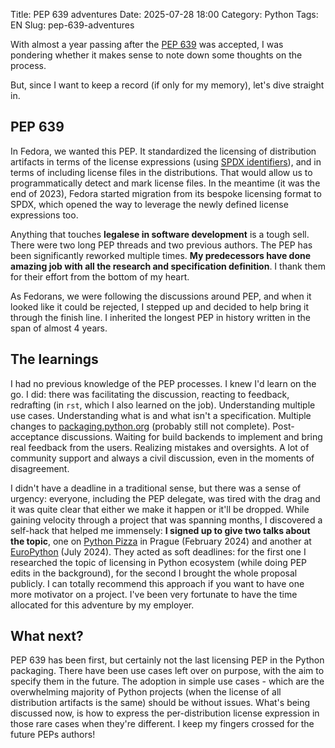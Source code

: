 Title: PEP 639 adventures
Date: 2025-07-28 18:00
Category: Python
Tags: EN
Slug: pep-639-adventures

With almost a year passing after the [PEP 639](https://peps.python.org/pep-0639/) was accepted, I was pondering whether it makes sense to note down some thoughts on the process.

But, since I want to keep a record (if only for my memory), let's dive straight in.

## PEP 639

In Fedora, we wanted this PEP. It standardized the licensing of distribution artifacts in terms of the license expressions (using [SPDX identifiers](https://spdx.dev/)),
and in terms of including license files in the distributions.
That would allow us to programmatically detect and mark license files.
In the meantime (it was the end of 2023), Fedora started migration from its bespoke licensing format to SPDX,
which opened the way to leverage the newly defined license expressions too.

Anything that touches **legalese in software development** is a tough sell.
There were two long PEP threads and two previous authors.
The PEP has been significantly reworked multiple times.
**My predecessors have done amazing job with all the research and specification definition**.
I thank them for their effort from the bottom of my heart.

As Fedorans, we were following the discussions around PEP, and when it looked like it could be rejected, I stepped up and decided to help bring it through the finish line.
I inherited the longest PEP in history written in the span of almost 4 years.

## The learnings

I had no previous knowledge of the PEP processes.
I knew I'd learn on the go. I did: there was facilitating the discussion, reacting to feedback, redrafting (in `rst`, which I also learned on the job).
Understanding multiple use cases.
Understanding what is and what isn't a specification.
Multiple changes to [packaging.python.org](https://packaging.python.org/en/latest/) (probably still not complete).
Post-acceptance discussions.
Waiting for build backends to implement and bring real feedback from the users.
Realizing mistakes and oversights.
A lot of community support and always a civil discussion, even in the moments of disagreement.

I didn't have a deadline in a traditional sense, but there was a sense of urgency: everyone, including the PEP delegate, was tired with the drag and it was quite clear that either we make it happen or it'll be dropped.
While gaining velocity through a project that was spanning months, I discovered a self-hack that helped me immensely: **I signed up to give two talks about the topic**, one on [Python Pizza](https://www.youtube.com/live/KdFXjYURlws?feature=shared&t=6520) in Prague (February 2024) and another at [EuroPython](https://www.youtube.com/watch?v=8PuhFlojJ2s) (July 2024).
They acted as soft deadlines: for the first one I researched the topic of licensing in Python ecosystem (while doing PEP edits in the background), for the second I brought the whole proposal publicly.
I can totally recommend this approach if you want to have one more motivator on a project.
I've been very fortunate to have the time allocated for this adventure by my employer.

## What next?

PEP 639 has been first, but certainly not the last licensing PEP in the Python packaging.
There have been use cases left over on purpose, with the aim to specify them in the future. The adoption in simple use cases - which are the overwhelming majority of Python projects (when the license of all distribution artifacts is the same) should be without issues.
What's being discussed now, is how to express the per-distribution license expression in those rare cases when they're different.
I keep my fingers crossed for the future PEPs authors!
